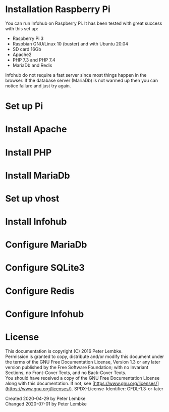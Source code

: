 # Installation Raspberry Pi
You can run Infohub on Raspberry Pi. It has been tested with great success with this set up:

* Raspberry Pi 3
* Raspbian GNU/Linux 10 (buster) and with Ubuntu 20.04
* SD card 16Gb
* Apache2
* PHP 7.3 and PHP 7.4
* MariaDb and Redis

Infohub do not require a fast server since most things happen in the browser. If the database server (MariaDb) is not warmed up then you can notice failure and just try again.

# Set up Pi

# Install Apache

# Install PHP

# Install MariaDb

# Set up vhost

# Install Infohub

# Configure MariaDb

# Configure SQLite3

# Configure Redis

# Configure Infohub

# License
This documentation is copyright (C) 2016 Peter Lembke.  
Permission is granted to copy, distribute and/or modify this document under the terms of the GNU Free Documentation License, Version 1.3 or any later version published by the Free Software Foundation; with no Invariant Sections, no Front-Cover Texts, and no Back-Cover Texts.  
You should have received a copy of the GNU Free Documentation License along with this documentation. If not, see [https://www.gnu.org/licenses/](https://www.gnu.org/licenses/).  SPDX-License-Identifier: GFDL-1.3-or-later  

Created 2020-04-29 by Peter Lembke  
Changed 2020-07-01 by Peter Lembke  
